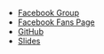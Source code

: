 ---
---

- [Facebook Group](https://www.facebook.com/groups/ntnucic)
- [Facebook Fans Page](https://www.facebook.com/NTNUCIC)
- [GitHub](https://github.com/ntnucic/)
- [Slides](http://ntnucic.github.io/104/)

